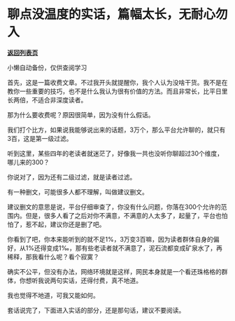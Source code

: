 # 聊点没温度的实话，篇幅太长，无耐心勿入

[**返回列表页**](/gzh/记忆承载)

小懒自动备份，仅供查阅学习

首先，这是一篇收费文章。不过我开头就提醒你，我个人认为没啥干货。我不是在教你一些重要的技巧，也不是什么我认为很有价值的方法。而且非常长，比平日里长两倍，不适合非深度读者。

  

那为什么要收费呢？原因很简单，因为没有什么假话。  

  

我们打个比方，如果说我能够说出来的话题，3万个，那么平台允许聊的，就只有3百，这是第一级过滤。  

  

听到这里，某些四年的老读者就迷茫了，好像我一共也没听你聊超过30个维度，哪儿来的300？

  

你说对了，因为还有二级过滤，就是读者过滤。

  

有一种删文，可能很多人都不理解，叫做建议删文。  

  

建议删文的意思是说，平台仔细审查了，你没有什么问题，你落在300个允许的范围内。但是，很多人看了之后对你不满意，不满意的人太多了，起量了，平台也怕怕了，惹不起，建议你还是删了吧。

  

你看到了吧，你本来能听到的就不足1%，3万变3百嘛，因为读者群体自身的偏好，从1%还得变成1‰，那有些老读者就不满意了，泥石流都变成矿泉水了，再稀释，那我看什么呢？看个寂寞？  

  

确实不公平，但没有办法，网络环境就是这样，网民本身就是一个看还珠格格的群体，你想听我说两句实话，还得付费，真不地道。

  

我也觉得不地道，可我又能如何。  

  

套话说完了，下面进入实话的部分，还是那句话，建议不要阅读。

